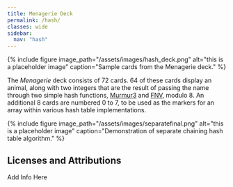 ```yaml
---
title: Menagerie Deck
permalink: /hash/
classes: wide
sidebar:
  nav: "hash"
---
```


{% include figure image_path="/assets/images/hash_deck.png" alt="this is a placeholder image" caption="Sample cards from the Menagerie deck." %}

The *Menagerie* deck consists of 72 cards. 64 of these cards display
an animal, along with two integers that are the result of passing the name
through two simple hash functions, [Murmur3](https://github.com/aappleby/smhasher)
and [FNV](http://isthe.com/chongo/tech/comp/fnv/), modulo 8. An
additional 8 cards are numbered 0 to 7, to be used as the markers for an
array within various hash table implementations.

{% include figure image_path="/assets/images/separatefinal.png" alt="this is a placeholder image" caption="Demonstration
of separate chaining hash table algorithm." %}


## Licenses and Attributions

Add Info Here
